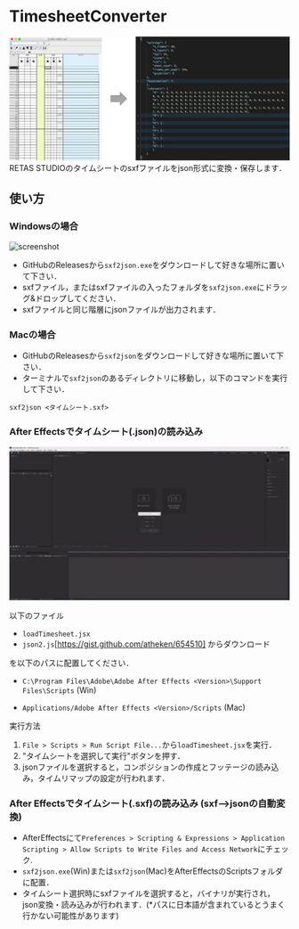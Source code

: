 # TimesheetConverter

![teaser](images/teaser.png)
RETAS STUDIOのタイムシートのsxfファイルをjson形式に変換・保存します．

## 使い方
### Windowsの場合
![screenshot](images/screenshot.gif)
- GitHubのReleasesから`sxf2json.exe`をダウンロードして好きな場所に置いて下さい．
- sxfファイル，またはsxfファイルの入ったフォルダを`sxf2json.exe`にドラッグ&ドロップしてください．
- sxfファイルと同じ階層にjsonファイルが出力されます．

### Macの場合
- GitHubのReleasesから`sxf2json`をダウンロードして好きな場所に置いて下さい．
- ターミナルで`sxf2json`のあるディレクトリに移動し，以下のコマンドを実行して下さい．
```
sxf2json <タイムシート.sxf>
```

### After Effectsでタイムシート(.json)の読み込み
![ae](images/ae.gif)

以下のファイル
- `loadTimesheet.jsx`
- `json2.js`[https://gist.github.com/atheken/654510] からダウンロード

を以下のパスに配置してください．
- `C:\Program Files\Adobe\Adobe After Effects <Version>\Support Files\Scripts` (Win) 

- `Applications/Adobe After Effects <Version>/Scripts` (Mac)

実行方法
1. `File > Scripts > Run Script File...`から`loadTimesheet.jsx`を実行．
2. "タイムシートを選択して実行"ボタンを押す．
3. jsonファイルを選択すると，コンポジションの作成とフッテージの読み込み，タイムリマップの設定が行われます．


### After Effectsでタイムシート(.sxf)の読み込み (sxf-->jsonの自動変換)
- AfterEffectsにて`Preferences > Scripting & Expressions > Application Scripting > Allow Scripts to Write Files and Access Network`にチェック.
- `sxf2json.exe`(Win)または`sxf2json`(Mac)をAfterEffectsのScriptsフォルダに配置．
- タイムシート選択時にsxfファイルを選択すると，バイナリが実行され，json変換・読み込みが行われます．(*パスに日本語が含まれているとうまく行かない可能性があります)